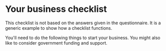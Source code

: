 # Your business checklist

<div class="prototype-warning">
  <div class="prototype-warning-text">
  <i class="fa fa-exclamation-triangle warning-triangle"></i>
 This checklist is not based on the answers given in the questionnaire. It is a generic example to show how a checklist functions.
  </div>
</div>

<p class="what-next">You'll need to do the following things to start your business. You might also like to consider government funding and support.</p>
